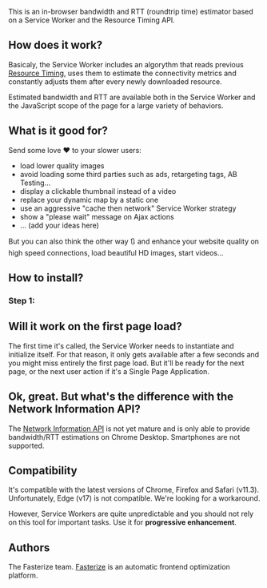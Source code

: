 This is an in-browser bandwidth and RTT (roundtrip time) estimator based on a Service Worker and the Resource Timing API.


## How does it work?

Basicaly, the Service Worker includes an algorythm that reads previous [Resource Timing](https://developer.mozilla.org/en-US/docs/Web/API/Resource_Timing_API/Using_the_Resource_Timing_API), uses them to estimate the connectivity metrics and constantly adjusts them after every newly downloaded resource.

Estimated bandwidth and RTT are available both in the Service Worker and the JavaScript scope of the page for a large variety of behaviors.


## What is it good for?

Send some love ❤️ to your slower users:
+ load lower quality images
+ avoid loading some third parties such as ads, retargeting tags, AB Testing...
+ display a clickable thumbnail instead of a video
+ replace your dynamic map by a static one
+ use an aggressive "cache then network" Service Worker strategy
+ show a "please wait" message on Ajax actions
+ ... (add your ideas here)

But you can also think the other way 🔃 and enhance your website quality on high speed connections, load beautiful HD images, start videos...


## How to install?

### Step 1: 




## Will it work on the first page load?

The first time it's called, the Service Worker needs to instantiate and initialize itself. For that reason, it only gets available after a few seconds and you might miss entirely the first page load. But it'll be ready for the next page, or the next user action if it's a Single Page Application.


## Ok, great. But what's the difference with the Network Information API?

The [Network Information API](https://developer.mozilla.org/en-US/docs/Web/API/NetworkInformation) is not yet mature and is only able to provide bandwidth/RTT estimations on Chrome Desktop. Smartphones are not supported.


## Compatibility

It's compatible with the latest versions of Chrome, Firefox and Safari (v11.3). Unfortunately, Edge (v17) is not compatible. We're looking for a workaround.

However, Service Workers are quite unpredictable and you should not rely on this tool for important tasks. Use it for **progressive enhancement**.


## Authors

The Fasterize team. [Fasterize](https://www.fasterize.com/fr/) is an automatic frontend optimization platform. 

